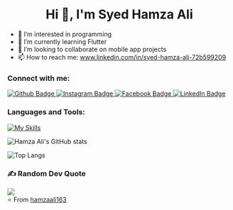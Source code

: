  <h1 align="center">Hi 👋, I'm Syed Hamza Ali</h1>

- 👀 I’m interested in programming
- 🌱 I’m currently learning Flutter
- 💞️ I’m looking to collaborate on mobile app projects
- 📫 How to reach me: www.linkedin.com/in/syed-hamza-ali-72b599209
  
### Connect with me:
<div id="badges">
  <a href="https://github.com/hamzaali163">
    <img src="https://img.shields.io/badge/Github-white?style=for-the-badge&logo=Github&logoColor=black" alt="Github Badge"/>
  </a>
   <a href="https://www.instagram.com/syedhamzaali059/">
    <img src="https://img.shields.io/badge/Instagram-purple?style=for-the-badge&logo=instagram&logoColor=white" alt="Instagram Badge"/>
  </a>
   <a href="https://www.facebook.com/profile.php?id=100008721317739">
    <img src="https://img.shields.io/badge/Facebook-blue?style=for-the-badge&logo=facebook&logoColor=white" alt="Facebook Badge"/>
  </a>
    <a href="https://www.linkedin.com/in/syed-hamza-ali-72b599209">
    <img src="https://img.shields.io/badge/LinkedIn-0077B5?style=for-the-badge&logo=linkedin&logoColor=white" alt="LinkedIn Badge"/>
  </a>
 
</div>

### Languages and Tools:
[![My Skills](https://skillicons.dev/icons?i=flutter,dart,firebase,cpp,github,postman,figma,xd&perline=5)](https://skillicons.dev)

![Hamza Ali's GitHub stats](https://github-readme-stats.vercel.app/api?username=hamzaali163&show_icons=true&theme=dark)

![Top Langs](https://github-readme-stats.vercel.app/api/top-langs/?username=hamzaali163&theme=dark)

### ✍️ Random Dev Quote
![](https://ih1.redbubble.net/image.5325362029.6762/pp,504x498-pad,600x600,f8f8f8.jpg)
<br>
⭐️ From [hamzaali163](https://github.com/hamzaali163)

